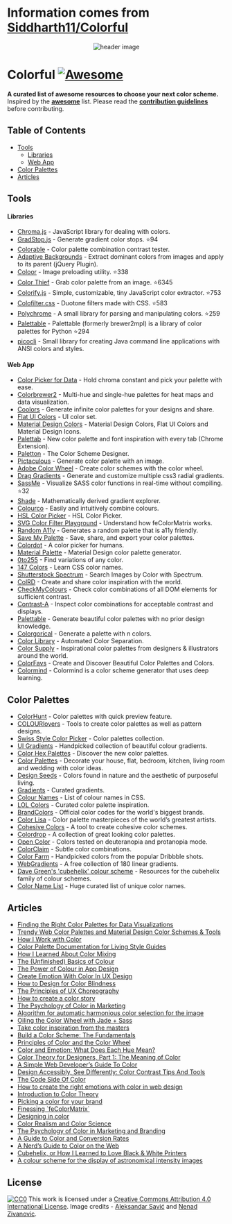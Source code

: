 # Information comes from [Siddharth11/Colorful](https://github.com/Siddharth11/Colorful)
<p align="center">
	<img src="color-palette.gif" alt="header image">
</p>

# Colorful [![Awesome](https://cdn.rawgit.com/sindresorhus/awesome/d7305f38d29fed78fa85652e3a63e154dd8e8829/media/badge.svg)](https://github.com/sindresorhus/awesome)
__A curated list of awesome resources to choose your next color scheme.__
Inspired by the __[awesome](https://github.com/sindresorhus/awesome)__ list. Please read the __[contribution guidelines](contributing.md)__ before contributing.

## Table of Contents
- [Tools](#tools)
  - [Libraries](#libraries)
  - [Web App](#web-app)
- [Color Palettes](#color-palettes)
- [Articles](#articles)

## Tools

#### Libraries
- [Chroma.js](http://gka.github.io/chroma.js/) - JavaScript library for dealing with colors.
- [GradStop.js](https://github.com/Siddharth11/gradStop.js) - Generate gradient color stops. :star:94
- [Colorable](http://jxnblk.com/colorable/) - Color palette combination contrast tester.
- [Adaptive Backgrounds](https://briangonzalez.github.io/jquery.adaptive-backgrounds.js/) - Extract dominant colors from images and apply to its parent (jQuery Plugin).
- [Coloor](https://github.com/krasimir/coloor) - Image preloading utility. :star:338
- [Color Thief](https://github.com/lokesh/color-thief) - Grab color palette from an image. :star:6345
- [Colorify.js](https://github.com/LukyVj/Colorify.js) - Simple, customizable, tiny JavaScript color extractor. :star:753
- [Colofilter.css](https://github.com/LukyVj/colofilter.css) - Duotone filters made with CSS. :star:583
- [Polychrome](https://github.com/cdonohue/polychrome) - A small library for parsing and manipulating colors. :star:259
- [Palettable](https://github.com/jiffyclub/palettable) - Palettable (formerly brewer2mpl) is a library of color palettes for Python :star:294
- [picocli](http://picocli.info/) - Small library for creating Java command line applications with ANSI colors and styles.

#### Web App
- [Color Picker for Data](http://tristen.ca/hcl-picker/) - Hold chroma constant and pick your palette with ease.
- [Colorbrewer2](http://colorbrewer2.org/) - Multi-hue and single-hue palettes for heat maps and data visualization.
- [Coolors](https://coolors.co/) - Generate infinite color palettes for your designs and share.
- [Flat UI Colors](http://flatuicolors.com/) - UI color set.
- [Material Design Colors](http://www.materialui.co/) -  Material Design Colors, Flat UI Colors and Material Design Icons.
- [Palettab](http://palettab.com/) - New color palette and font inspiration with every tab (Chrome Extension).
- [Paletton](http://paletton.com) - The Color Scheme Designer.
- [Pictaculous](http://www.pictaculous.com/) - Generate color palette with an image.
- [Adobe Color Wheel](https://color.adobe.com/) - Create color schemes with the color wheel.
- [Drag Gradients](http://elrumordelaluz.github.io/draGGradients/) - Generate and customize multiple css3 radial gradients.
- [SassMe](https://github.com/jimniels/sassme) - Visualize SASS color functions in real-time without compiling. :star:32
- [Shade](http://jxnblk.com/shade/) - Mathematically derived gradient explorer.
- [Colourco](http://www.colourco.de/) - Easily and intuitively combine colours.
- [HSL Color Picker](http://hslpicker.com/) - HSL Color Picker.
- [SVG Color Filter Playground](http://kazzkiq.github.io/svg-color-filter/) - Understand how feColorMatrix works.
- [Random A11y](http://www.randoma11y.com) - Generates a random palette that is a11y friendly.
- [Save My Palette](http://savemypalette.com/) - Save, share, and export your color palettes.
- [Colordot](https://color.hailpixel.com) - A color picker for humans.
- [Material Palette](http://www.materialpalette.com/) - Material Design color palette generator.
- [0to255](http://www.0to255.com/) - Find variations of any color.
- [147 Colors](http://147colors.com/) - Learn CSS color names.
- [Shutterstock Spectrum](http://www.shutterstock.com/labs/spectrum/) - Search Images by Color with Spectrum.
- [ColRD](http://colrd.com/) - Create and share color inspiration with the world.
- [CheckMyColours](http://www.checkmycolours.com/) - Check color combinations of all DOM elements for sufficient contrast.
- [Contrast-A](http://www.dasplankton.de/ContrastA/) -  Inspect color combinations for acceptable contrast and displays.
- [Palettable](http://www.palettable.io/) - Generate beautiful color palettes with no prior design knowledge.
- [Colorgorical](http://vrl.cs.brown.edu/color) - Generate a palette with n colors.
- [Color Library](http://colorlibrary.ch/) - Automated Color Separation.
- [Color Supply](http://colorsupplyyy.com/app/) - Inspirational color palettes from designers & illustrators around the world.
- [ColorFavs](http://www.colorfavs.com/) - Create and Discover Beautiful Color Palettes and Colors.
- [Colormind](http://www.colormind.io/) - Colormind is a color scheme generator that uses deep learning.

## Color Palettes
- [ColorHunt](http://colorhunt.co/) - Color palettes with quick preview feature.
- [COLOURlovers](http://www.colourlovers.com/) - Tools to create color palettes as well as pattern designs.
- [Swiss Style Color Picker](http://www.swisscolors.net/) - Color palettes collection.
- [UI Gradients](http://uigradients.com/) - Handpicked collection of beautiful colour gradients.
- [Color Hex Palettes](http://www.color-hex.com/color-palettes/) - Discover the new color palettes.
- [Color Palettes](http://colorpalettes.net/) - Decorate your house, flat, bedroom, kitchen, living room and wedding with color ideas.
- [Design Seeds](http://www.design-seeds.com/) - Colors found in nature and the aesthetic of purposeful living.
- [Gradients](http://thewebrocks.com/demos/gradientsio/v2.html) - Curated gradients.
- [Colour Names](http://colours.neilorangepeel.com/) - List of colour names in CSS.
- [LOL Colors](http://www.lolcolors.com/palettes/popular) - Curated color palette inspiration.
- [BrandColors](http://brandcolors.net/) - Official color codes for the world's biggest brands.
- [Color Lisa](http://www.colorlisa.com/) - Color palette masterpieces of the world’s greatest artists.
- [Cohesive Colors](http://javier.xyz/cohesive-colors/) - A tool to create cohesive color schemes.
- [Colordrop](https://colordrop.io/) - A collection of great looking color palettes.
- [Open Color](https://yeun.github.io/open-color/) - Colors tested on deuteranopia and protanopia mode.
- [ColorClaim](http://www.vanschneider.com/colors) - Subtle color combinations.
- [Color Farm](http://color.farm/) - Handpicked colors from the popular Dribbble shots.
- [WebGradients](https://webgradients.com/) - A free collection of 180 linear gradients.
- [Dave Green's 'cubehelix' colour scheme](http://www.mrao.cam.ac.uk/~dag/CUBEHELIX/) - Resources for the cubehelix family of colour schemes.
- [Color Name List](https://github.com/meodai/color-names/) - Huge curated list of unique color names.

## Articles
- [Finding the Right Color Palettes for Data Visualizations](https://blog.graphiq.com/finding-the-right-color-palettes-for-data-visualizations-fcd4e707a283#.k1zjxtfet)
- [Trendy Web Color Palettes and Material Design Color Schemes & Tools](http://www.awwwards.com/trendy-web-color-palettes-and-material-design-color-schemes-tools.html?utm_source=Twitter&utm_medium=Social&utm_campaign=Twitter-Blog-Color&utm_content=Twitter)
- [How I Work with Color](https://medium.com/@JustinMezzell/how-i-work-with-color-8439c98ae5ed#.b99s3au3w)
- [Color Palette Documentation for Living Style Guides](https://medium.com/@jxnblk/color-palette-documentation-for-living-style-guides-d25d65aa20a5#.q0q6fb5qy)
- [How I Learned About Color Mixing](https://medium.com/@julialundman/my-experiences-in-learning-about-color-6de4ec274503#.m0t57e6ws)
- [The (Unfinished) Basics of Colour](https://medium.com/life-tips/the-unfinished-basics-of-colour-292858f62e62#.b1z1ejmsg)
- [The Power of Colour in App Design](https://medium.com/@nicknelo/why-use-colour-branding-in-apps-a95deba49dae#.pj3012j9x)
- [Create Emotion With Color In UX Design](https://uxplanet.org/create-emotion-with-color-in-ux-design-446a3766b085#.g6o0xsyfd)
- [How to Design for Color Blindness](https://medium.com/@usabilla/how-to-design-for-color-blindness-62d4d8ae9f6a#.uujosqblu)
- [The Principles of UX Choreography](https://medium.com/@becca_u/the-principles-of-ux-choreography-69c91c2cbc2a#.henp1zpjb)
- [How to create a color story](https://medium.com/design-story/how-to-create-a-color-story-aa75a62bf953#.pclx97jsf)
- [The Psychology of Color in Marketing](https://www.helpscout.net/blog/psychology-of-color/)
- [Algorithm for automatic harmonious color selection for the image](https://uxplanet.org/algorithm-for-automatic-harmonious-color-selection-for-the-image-fc26dde69ca1#.5luiehaag)
- [Oiling the Color Wheel with Jade + Sass](https://journal.helabs.com/oiling-the-color-wheel-with-jade-sass-5688ceada87c#.frc7e0rj5)
- [Take color inspiration from the masters](https://medium.com/@WebdesignerDepot/take-color-inspiration-from-the-masters-e9c2bcf1c8e2#.bhc22yxap)
- [Build a Color Scheme: The Fundamentals](http://tympanus.net/codrops/2012/09/17/build-a-color-scheme-the-fundamentals/)
- [Principles of Color and the Color Wheel](http://tympanus.net/codrops/2012/02/28/principles-of-color-and-the-color-wheel/)
- [Color and Emotion: What Does Each Hue Mean?](http://tympanus.net/codrops/2012/04/03/color-and-emotion-what-does-each-hue-mean/)
- [Color Theory for Designers, Part 1: The Meaning of Color](https://www.smashingmagazine.com/2010/01/color-theory-for-designers-part-1-the-meaning-of-color/)
- [A Simple Web Developer’s Guide To Color](https://www.smashingmagazine.com/2016/04/web-developer-guide-color/)
- [Design Accessibly, See Differently: Color Contrast Tips And Tools](https://www.smashingmagazine.com/2014/10/color-contrast-tips-and-tools-for-accessibility/)
- [The Code Side Of Color](https://www.smashingmagazine.com/2012/10/the-code-side-of-color/)
- [How to create the right emotions with color in web design](http://thenextweb.com/dd/2015/04/07/how-to-create-the-right-emotions-with-color-in-web-design/)
- [Introduction to Color Theory](http://www.tigercolor.com/color-lab/color-theory/color-theory-intro.htm)
- [Picking a color for your brand](http://focuslabllc.com/digest/picking-a-color-for-your-brand)
- [Finessing \`feColorMatrix\`](http://alistapart.com/article/finessing-fecolormatrix)
- [Designing in color](https://medium.freecodecamp.com/designing-in-color-abd358660a7b)
- [Color Realism and Color Science](http://web.mit.edu/abyrne/www/ColorRealism.html)
- [The Psychology of Color in Marketing and Branding](https://medium.com/swlh/the-psychology-of-color-in-marketing-and-branding-ebb2320a2b0)
- [A Guide to Color and Conversion Rates](https://uxplanet.org/a-guide-to-color-and-conversion-rates-f3a28e8e32bb)
- [A Nerd’s Guide to Color on the Web](https://css-tricks.com/nerds-guide-color-web/)
- [Cubehelix, or How I Learned to Love Black & White Printers](http://www.ifweassume.com/2013/05/cubehelix-or-how-i-learned-to-love.html)
- [A colour scheme for the display of astronomical intensity images](http://adsabs.harvard.edu/abs/2011BASI...39..289G)

## License
[![CC0](http://mirrors.creativecommons.org/presskit/buttons/88x31/svg/cc-zero.svg)](https://creativecommons.org/publicdomain/zero/1.0/)
This work is licensed under a [Creative Commons Attribution 4.0 International License](http://creativecommons.org/licenses/by/4.0/).
Image credits - [Aleksandar Savić](https://dribbble.com/almigor) and [Nenad Zivanovic](https://dribbble.com/nenadzivanovic).

